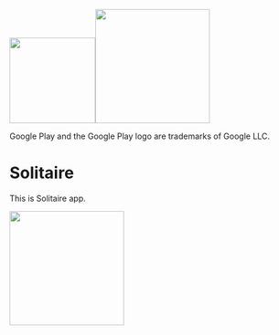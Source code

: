 <image src="https://user-images.githubusercontent.com/54581188/228862404-9c875b97-0e9b-498b-831d-c1033ed3582a.png" width="150">[<image src="https://user-images.githubusercontent.com/54581188/228861055-7db6da46-c431-4c83-95df-4e72610f4d25.png" width="200">](https://play.google.com/store/apps/details?id=io.github.kurramkurram.solitaire)

Google Play and the Google Play logo are trademarks of Google LLC.

# Solitaire

This is Solitaire app.

<image src="https://user-images.githubusercontent.com/54581188/228860664-0699ef85-f98b-4954-8b7e-19c94a712e69.png" width="200">
